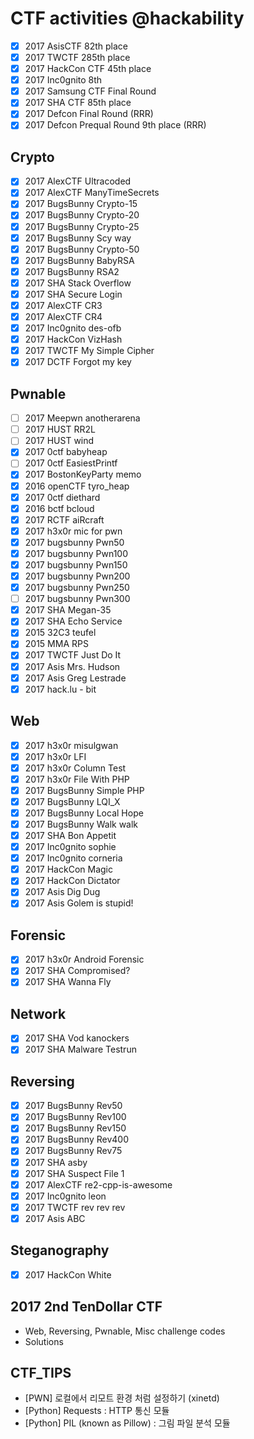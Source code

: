 # CTF activities @hackability

* [x] 2017 AsisCTF 82th place
* [x] 2017 TWCTF 285th place
* [x] 2017 HackCon CTF 45th place
* [x] 2017 Inc0gnito 8th
* [x] 2017 Samsung CTF Final Round
* [x] 2017 SHA CTF 85th place
* [x] 2017 Defcon Final Round (RRR)
* [x] 2017 Defcon Prequal Round 9th place (RRR)

## Crypto
* [x] 2017 AlexCTF Ultracoded
* [x] 2017 AlexCTF ManyTimeSecrets
* [x] 2017 BugsBunny Crypto-15
* [x] 2017 BugsBunny Crypto-20
* [x] 2017 BugsBunny Crypto-25
* [x] 2017 BugsBunny Scy way
* [x] 2017 BugsBunny Crypto-50
* [x] 2017 BugsBunny BabyRSA
* [x] 2017 BugsBunny RSA2
* [x] 2017 SHA Stack Overflow
* [x] 2017 SHA Secure Login
* [x] 2017 AlexCTF CR3
* [x] 2017 AlexCTF CR4
* [x] 2017 Inc0gnito des-ofb
* [x] 2017 HackCon VizHash
* [x] 2017 TWCTF My Simple Cipher
* [x] 2017 DCTF Forgot my key

## Pwnable
* [ ] 2017 Meepwn anotherarena
* [ ] 2017 HUST RR2L
* [ ] 2017 HUST wind
* [x] 2017 0ctf babyheap
* [ ] 2017 0ctf EasiestPrintf
* [x] 2017 BostonKeyParty memo
* [x] 2016 openCTF tyro_heap
* [x] 2017 0ctf diethard
* [x] 2016 bctf bcloud
* [x] 2017 RCTF aiRcraft
* [x] 2017 h3x0r mic for pwn
* [X] 2017 bugsbunny Pwn50
* [X] 2017 bugsbunny Pwn100
* [X] 2017 bugsbunny Pwn150
* [X] 2017 bugsbunny Pwn200
* [X] 2017 bugsbunny Pwn250
* [ ] 2017 bugsbunny Pwn300
* [x] 2017 SHA Megan-35
* [x] 2017 SHA Echo Service
* [x] 2015 32C3 teufel
* [x] 2015 MMA RPS
* [x] 2017 TWCTF Just Do It
* [x] 2017 Asis Mrs. Hudson
* [x] 2017 Asis Greg Lestrade
* [x] 2017 hack.lu - bit

## Web
* [x] 2017 h3x0r misulgwan
* [x] 2017 h3x0r LFI
* [x] 2017 h3x0r Column Test
* [x] 2017 h3x0r File With PHP
* [X] 2017 BugsBunny Simple PHP
* [X] 2017 BugsBunny LQI_X
* [X] 2017 BugsBunny Local Hope
* [X] 2017 BugsBunny Walk walk
* [x] 2017 SHA Bon Appetit
* [x] 2017 Inc0gnito sophie
* [x] 2017 Inc0gnito corneria
* [x] 2017 HackCon Magic
* [x] 2017 HackCon Dictator
* [x] 2017 Asis Dig Dug
* [x] 2017 Asis Golem is stupid!

## Forensic
* [x] 2017 h3x0r Android Forensic
* [x] 2017 SHA Compromised?
* [x] 2017 SHA Wanna Fly

## Network
* [x] 2017 SHA Vod kanockers
* [x] 2017 SHA Malware Testrun

## Reversing
* [x] 2017 BugsBunny Rev50
* [x] 2017 BugsBunny Rev100
* [x] 2017 BugsBunny Rev150
* [x] 2017 BugsBunny Rev400
* [x] 2017 BugsBunny Rev75
* [x] 2017 SHA asby
* [x] 2017 SHA Suspect File 1
* [x] 2017 AlexCTF re2-cpp-is-awesome
* [x] 2017 Inc0gnito leon
* [x] 2017 TWCTF rev rev rev
* [x] 2017 Asis ABC

## Steganography
* [x] 2017 HackCon White

## 2017 2nd TenDollar CTF
- Web, Reversing, Pwnable, Misc challenge codes
- Solutions

## CTF_TIPS
- [PWN] 로컬에서 리모트 환경 처럼 설정하기 (xinetd)
- [Python] Requests : HTTP 통신 모듈
- [Python] PIL (known as Pillow) : 그림 파일 분석 모듈
